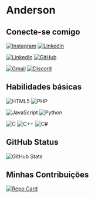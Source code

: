 # Anderson

## Conecte-se comigo

[![Instagram](https://img.shields.io/badge/-Instagram-F%23E4405F?style=for-the-badge&logo=instagram&logoColor=white&)](https://www.instagram.com/iandersonsz/) [![LinkedIn](https://img.shields.io/badge/LinkedIn-F0077B5?style=for-the-badge&logo=linkedin&logoColor=white)](https://www.linkedin.com/in/anderson-souza-359035215)


[![LinkedIn](https://img.shields.io/badge/LinkedIn-f0077B5?style=for-the-badge&logo=linkedin&logoColor=white)](https://www.linkedin.com/in/anderson-souza-359035215) [![GitHub](https://img.shields.io/badge/GitHub-f100000?style=for-the-badge&logo=github&logoColor=white)](https://github.com/andersonsouzx)

[![Gmail](https://img.shields.io/badge/Gmail-f333333?style=for-the-badge&logo=gmail&logoColor=white)](mailto:as533207@gmail.com) [![Discord](https://img.shields.io/badge/Discord-f7289DA?style=for-the-badge&logo=discord&logoColor=white)](https://discord.com/channels/andersonsouzx/)



## Habilidades básicas

![HTML5](https://img.shields.io/badge/HTML5-fE34F26?style=for-the-badge&logo=html5&logoColor=white) ![PHP](https://img.shields.io/badge/PHP-f777BB4?style=for-the-badge&logo=php&logoColor=white)

![JavaScript](https://img.shields.io/badge/JavaScript-fF7DF1E?style=for-the-badge&logo=javascript&logoColor=white) ![Python](https://img.shields.io/badge/python-f3670A0?style=for-the-badge&logo=python&logoColor=white)

![C](https://img.shields.io/badge/C-f00599C?style=for-the-badge&logo=c&logoColor=white) ![C++](https://img.shields.io/badge/C%2B%2B-f00599C?style=for-the-badge&logo=c%2B%2B&logoColor=white)
![C#](https://img.shields.io/badge/C%23-f239120?style=for-the-badge&logo=c-sharp&logoColor=white)


## GitHub Status

![GitHub Stats](https://github-readme-stats.vercel.app/api?username=andersonsouzx&theme=transparent&bg_color=32CD32&border_color=FFFFFF&show_icons=true&icon_color=FFFF&title_color=FFFF&text_color=FFF&hide_title=true&hide=stars)


## Minhas Contribuições

[![Repo Card](https://github-readme-stats.vercel.app/api/pin/?username=andersonsouzx&repo=dio-lab-open-source&bg_color=32CD32&border_color=FFFFFF&show_icons=true&icon_color=FFFF&title_color=FFFF&text_color=FFF)](https://github.com/andersonsouzx/dio-lab-open-source)
